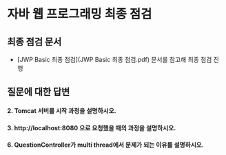 # 자바 웹 프로그래밍 최종 점검
## 최종 점검 문서 
* [JWP Basic 최종 점검](JWP Basic 최종 점검.pdf) 문서를 참고해 최종 점검 진행

## 질문에 대한 답변
#### 2. Tomcat 서버를 시작 과정을 설명하시오.


#### 3. http://localhost:8080 으로 요청했을 때의 과정을 설명하시오.


#### 6. QuestionController가 multi thread에서 문제가 되는 이유를 설명하시오.
